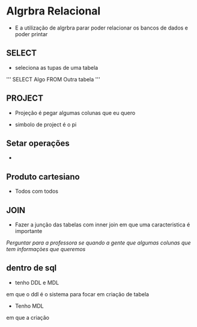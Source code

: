 # Algrbra Relacional

- E a utilização de algrbra parar poder relacionar os bancos de dados e poder printar

## SELECT

- seleciona as tupas de uma tabela

'''
SELECT Algo FROM Outra tabela
'''

## PROJECT

- Projeção é pegar algumas colunas que eu quero

- simbolo de project é o pi

## Setar operações

-

## Produto cartesiano

- Todos com todos

## JOIN

- Fazer a junção das tabelas com inner join em que uma caracteristica é importante

_Perguntar para a professora se quando a gente que algumas colunas que tem informaçòes que queremos_

## dentro de sql

- tenho DDL e MDL

em que o ddl é o sistema para focar em criação de tabela

- Tenho MDL

em que a criação
